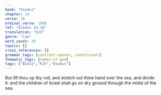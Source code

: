 ```yaml
---
book: "Exodus"
chapter: 14
verse: 16
ordinal_verse: 1906
ref: "Exodus 14:16"
translation: "KJV"
genre: "Law"
word_count: 33
topics: []
cross_references: []
grammar_tags: [contrast-opener, conditional]
thematic_tags: [names-of-god]
tags: ["Bible","KJV","Exodus"]
---
```

But lift thou up thy rod, and stretch out thine hand over the sea, and divide it: and the children of Israel shall go on dry ground through the midst of the sea.

